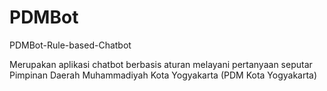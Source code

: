 # PDMBot
PDMBot-Rule-based-Chatbot

Merupakan aplikasi chatbot berbasis aturan melayani pertanyaan seputar Pimpinan Daerah Muhammadiyah Kota Yogyakarta (PDM Kota Yogyakarta)
